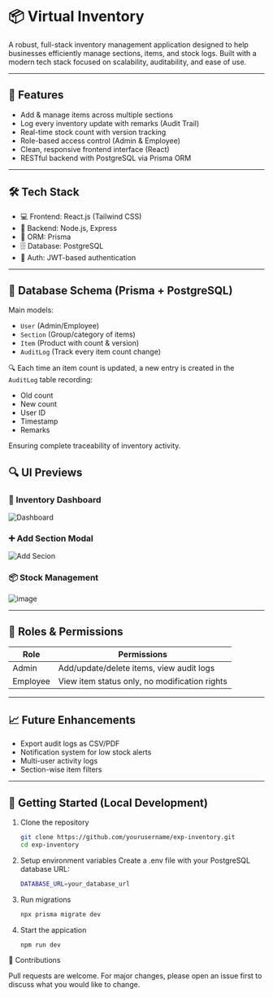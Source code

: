 # 📦 Virtual Inventory 

A robust, full-stack inventory management application designed to help businesses efficiently manage sections, items, and stock logs. Built with a modern tech stack focused on scalability, auditability, and ease of use.

---

## 🚀 Features

- Add & manage items across multiple sections
- Log every inventory update with remarks (Audit Trail)
- Real-time stock count with version tracking
- Role-based access control (Admin & Employee)
- Clean, responsive frontend interface (React)
- RESTful backend with PostgreSQL via Prisma ORM

---

## 🛠️ Tech Stack

- 💻 Frontend: React.js (Tailwind CSS)
- 🧠 Backend: Node.js, Express
- 🧰 ORM: Prisma
- 🗄️ Database: PostgreSQL
- 🔐 Auth: JWT-based authentication

---

## 🧩 Database Schema (Prisma + PostgreSQL)

Main models:

- `User` (Admin/Employee)
- `Section` (Group/category of items)
- `Item` (Product with count & version)
- `AuditLog` (Track every item count change)

🔍 Each time an item count is updated, a new entry is created in the `AuditLog` table recording:

- Old count
- New count
- User ID
- Timestamp
- Remarks

Ensuring complete traceability of inventory activity.

## 🔍 UI Previews

### 🧾 Inventory Dashboard

![Dashboard](https://github.com/user-attachments/assets/0eb811d4-f04b-44a9-b749-2ea558d36e7d)




### ➕ Add Section Modal

![Add Secion](https://github.com/user-attachments/assets/94a17333-d7c2-40bf-a73c-aaa41cb775d5)




### 📦 Stock Management

![image](https://github.com/user-attachments/assets/c2e860c9-e0ce-434d-91f1-7b4fce1828dc)


---

## 🔐 Roles & Permissions

| Role     | Permissions                                         |
|----------|------------------------------------------------------|
| Admin    | Add/update/delete items, view audit logs             |
| Employee | View item status only, no modification rights        |

---

## 📈 Future Enhancements

- Export audit logs as CSV/PDF
- Notification system for low stock alerts
- Multi-user activity logs
- Section-wise item filters

---

## 🧪 Getting Started (Local Development)

1. Clone the repository  
   ```bash
   git clone https://github.com/yourusername/exp-inventory.git
   cd exp-inventory

2. Setup environment variables
Create a .env file with your PostgreSQL database URL:
   ```bash
   DATABASE_URL=your_database_url
   
3. Run migrations
   ```bash
   npx prisma migrate dev

4. Start the appication
   ```bash
   npm run dev

🤝 Contributions

Pull requests are welcome. For major changes, please open an issue first to discuss what you would like to change.
